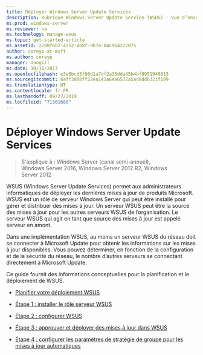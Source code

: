 ```yaml
---
title: Déployer Windows Server Update Services
description: Rubrique Windows Server Update Service (WSUS) - Vue d’ensemble du processus de déploiement avec des liens vers les quatre étapes à effectuer
ms.prod: windows-server
ms.reviewer: na
ms.technology: manage-wsus
ms.topic: get-started-article
ms.assetid: 2708f6b2-4252-4b8f-9b7e-84c9b4222075
author: coreyp-at-msft
ms.author: coreyp
manager: dongill
ms.date: 10/16/2017
ms.openlocfilehash: e3e6bcd5f90d1a7df2a35dda45b4bf8951940815
ms.sourcegitcommit: 6aff3d88ff22ea141a6ea6572a5ad8dd6321f199
ms.translationtype: HT
ms.contentlocale: fr-FR
ms.lasthandoff: 09/27/2019
ms.locfileid: "71361680"
---
```

# <a name="deploy-windows-server-update-services"></a>Déployer Windows Server Update Services

>S'applique à : Windows Server (canal semi-annuel), Windows Server 2016, Windows Server 2012 R2, Windows Server 2012

WSUS (Windows Server Update Services) permet aux administrateurs informatiques de déployer les dernières mises à jour de produits Microsoft. WSUS est un rôle de serveur Windows Server qui peut être installé pour gérer et distribuer des mises à jour. Un serveur WSUS peut être la source des mises à jour pour les autres serveurs WSUS de l’organisation. Le serveur WSUS qui agit en tant que source des mises à jour est appelé serveur en amont.  

Dans une implémentation WSUS, au moins un serveur WSUS du réseau doit se connecter à Microsoft Update pour obtenir les informations sur les mises à jour disponibles. Vous pouvez déterminer, en fonction de la configuration et de la sécurité du réseau, le nombre d’autres serveurs se connectant directement à Microsoft Update.  

Ce guide fournit des informations conceptuelles pour la planification et le déploiement de WSUS.  

-   [Planifier votre déploiement WSUS](../plan/plan-your-wsus-deployment.md)  

-   [Étape 1 : installer le rôle serveur WSUS](1-install-the-wsus-server-role.md)  

-   [Étape 2 : configurer WSUS](2-configure-wsus.md)  

-   [Étape 3 : approuver et déployer des mises à jour dans WSUS](3-approve-and-deploy-updates-in-wsus.md)  

-   [Étape 4 : configurer les paramètres de stratégie de groupe pour les mises à jour automatiques](4-configure-group-policy-settings-for-automatic-updates.md)  
